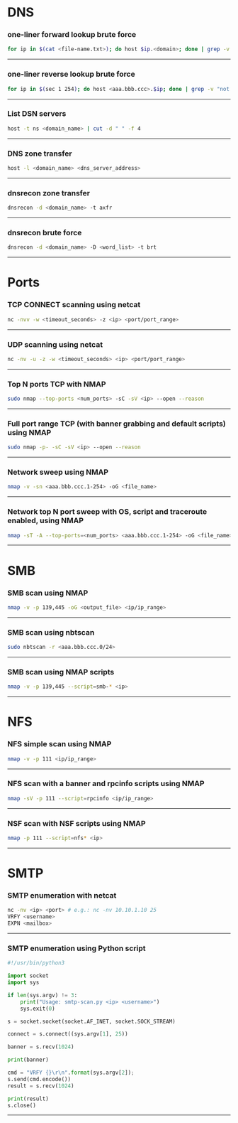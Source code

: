 # DNS

### one-liner forward lookup brute force
```bash
for ip in $(cat <file-name.txt>); do host $ip.<domain>; done | grep -v "not found"
```
---
### one-liner reverse lookup brute force
```bash
for ip in $(sec 1 254); do host <aaa.bbb.ccc>.$ip; done | grep -v "not found"
```
---
### List DSN servers
```bash
host -t ns <domain_name> | cut -d " " -f 4
```
---
### DNS zone transfer
```bash
host -l <domain_name> <dns_server_address>
```
---
### dnsrecon zone transfer
```bash
dnsrecon -d <domain_name> -t axfr
```
---
### dnsrecon brute force
```bash
dnsrecon -d <domain_name> -D <word_list> -t brt
```
---
# Ports

### TCP CONNECT scanning using netcat
```bash
nc -nvv -w <timeout_seconds> -z <ip> <port/port_range>
```
---
### UDP scanning using netcat
```bash
nc -nv -u -z -w <timeout_seconds> <ip> <port/port_range>
```
---
### Top N ports TCP with NMAP
```bash
sudo nmap --top-ports <num_ports> -sC -sV <ip> --open --reason
```
---
### Full port range TCP (with banner grabbing and default scripts) using NMAP
```bash
sudo nmap -p- -sC -sV <ip> --open --reason
```
---
### Network sweep using NMAP
```bash
nmap -v -sn <aaa.bbb.ccc.1-254> -oG <file_name>
```
---
### Network top N port sweep with OS, script and traceroute enabled, using NMAP
```bash
nmap -sT -A --top-ports=<num_ports> <aaa.bbb.ccc.1-254> -oG <file_name>
```
---
# SMB

### SMB scan using NMAP
```bash
nmap -v -p 139,445 -oG <output_file> <ip/ip_range>
```
---
### SMB scan using nbtscan
```bash
sudo nbtscan -r <aaa.bbb.ccc.0/24>
```
---
### SMB scan using NMAP scripts
```bash
nmap -v -p 139,445 --script=smb-* <ip>
```
---
# NFS

### NFS simple scan using NMAP
```bash
nmap -v -p 111 <ip/ip_range>
```
---

### NFS scan with a banner and rpcinfo scripts using NMAP
```bash
nmap -sV -p 111 --script=rpcinfo <ip/ip_range>
```
---

### NSF scan with NSF scripts using NMAP
```bash
nmap -p 111 --script=nfs* <ip>
```
---

# SMTP

### SMTP enumeration with netcat
```bash
nc -nv <ip> <port> # e.g.: nc -nv 10.10.1.10 25
VRFY <username>
EXPN <mailbox>
```
---

### SMTP enumeration using Python script
```python
#!/usr/bin/python3

import socket
import sys

if len(sys.argv) != 3:
    print("Usage: smtp-scan.py <ip> <username>")
    sys.exit(0)

s = socket.socket(socket.AF_INET, socket.SOCK_STREAM)

connect = s.connect((sys.argv[1], 25))

banner = s.recv(1024)

print(banner)

cmd = "VRFY {}\r\n".format(sys.argv[2]);
s.send(cmd.encode())
result = s.recv(1024)

print(result)
s.close()
```
---
